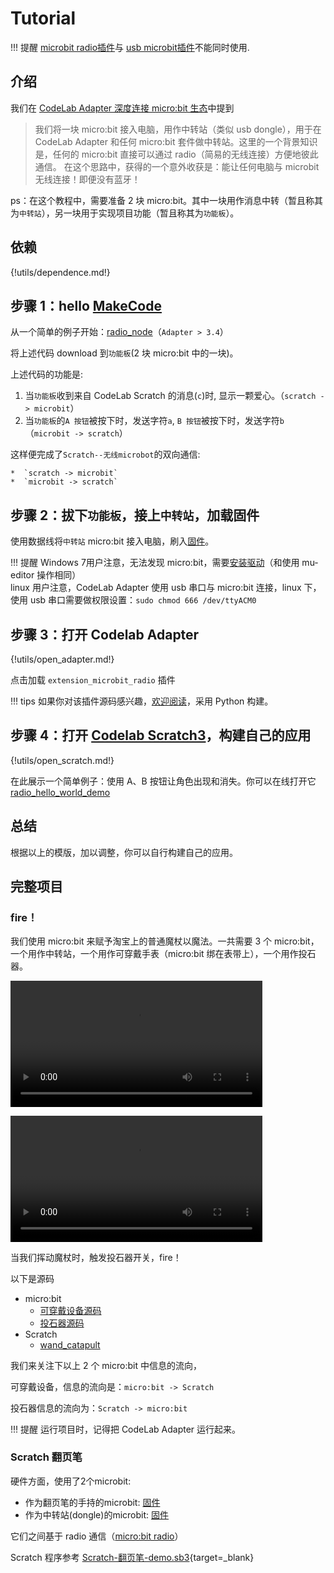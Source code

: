 # Tutorial

!!! 提醒
    [microbit radio插件](/extension_guide/microbit_radio/)与 [usb microbit插件](/extension_guide/microbit/)不能同时使用.

## 介绍

我们在 [CodeLab Adapter 深度连接 micro:bit 生态](https://www.codelab.club/blog/codelab-adapter-microbit-deep-connect/)中提到

> 我们将一块 micro:bit 接入电脑，用作中转站（类似 usb dongle），用于在 CodeLab Adapter 和任何 micro:bit 套件做中转站。这里的一个背景知识是，任何的 micro:bit 直接可以通过 radio（简易的无线连接）方便地彼此通信。
> 在这个思路中，获得的一个意外收获是：能让任何电脑与 microbit 无线连接！即便没有蓝牙！

ps：在这个教程中，需要准备 2 块 micro:bit。其中一块用作消息中转（暂且称其为`中转站`），另一块用于实现项目功能（暂且称其为`功能板`）。

## 依赖

{!utils/dependence.md!}

## 步骤 1：hello [MakeCode](https://makecode.microbit.org/#editor)

从一个简单的例子开始：[radio_node](https://makecode.microbit.org/_4EKALy3hCDcq)（`Adapter > 3.4`）

将上述代码 download 到`功能板`(2 块 micro:bit 中的一块)。

上述代码的功能是:

1. 当`功能板`收到来自 CodeLab Scratch 的消息(`c`)时, 显示一颗爱心。（`scratch -> microbit`）
2. 当`功能板`的`A 按钮`被按下时，发送字符`a`, `B 按钮`被按下时，发送字符`b`（`microbit -> scratch`）

这样便完成了`Scratch--无线microbot`的双向通信:

    *  `scratch -> microbit`
    *  `microbit -> scratch`

## 步骤 2：拔下`功能板`，接上`中转站`，加载固件


使用数据线将`中转站` micro:bit 接入电脑，刷入[固件](https://makecode.microbit.org/_EL20Rp98pHAg)。

!!! 提醒
    Windows 7用户注意，无法发现 micro:bit，需要[安装驱动](/img/mbedWinSerial_16466.exe)（和使用 mu-editor 操作相同）  
    linux 用户注意，CodeLab Adapter 使用 usb 串口与 micro:bit 连接，linux 下，使用 usb 串口需要做权限设置：`sudo chmod 666 /dev/ttyACM0`

## 步骤 3：打开 Codelab Adapter

{!utils/open_adapter.md!}

点击加载 `extension_microbit_radio` 插件

!!! tips
    如果你对该插件源码感兴趣，[欢迎阅读](https://github.com/CodeLabClub/codelab_adapter_extensions/blob/master/extensions_v3/extension_microbit_radio.py)，采用 Python 构建。

## 步骤 4：打开 [Codelab Scratch3](https://scratch3v3.codelab.club/)，构建自己的应用

{!utils/open_scratch.md!}

在此展示一个简单例子：使用 A、B 按钮让角色出现和消失。你可以在线打开它 [radio_hello_world_demo](https://scratch3v3.codelab.club/?sb3url=https://adapter.codelab.club/sb3/radio_hello_world_demo.sb3)

## 总结
根据以上的模版，加以调整，你可以自行构建自己的应用。


## 完整项目
### fire！
我们使用 micro:bit 来赋予淘宝上的普通魔杖以魔法。一共需要 3 个 micro:bit，一个用作中转站，一个用作可穿戴手表（micro:bit 绑在表带上），一个用作投石器。

<video width=80% src="/video/wand_catapult_demo.mp4" controls="controls"></video>

<video width=80% src="/video//wand_catapult.mp4" controls="controls"></video>

当我们挥动魔杖时，触发投石器开关，fire！

以下是源码

*  micro:bit
    *  [可穿戴设备源码](https://makecode.microbit.org/_aVqEWK9DXbPR)
    *  [投石器源码](https://makecode.microbit.org/_AyU3211xeEYv)
*  Scratch
    *  [wand_catapult](https://scratch3v3.codelab.club/?sb3url=https://adapter.codelab.club/sb3/wand_catapult.sb3)


我们来关注下以上 2 个 micro:bit 中信息的流向，

可穿戴设备，信息的流向是：`micro:bit -> Scratch`

投石器信息的流向为：`Scratch -> micro:bit`

!!! 提醒
    运行项目时，记得把 CodeLab Adapter 运行起来。

### Scratch 翻页笔
硬件方面，使用了2个microbit:

-   作为翻页笔的手持的microbit: [固件](https://makecode.microbit.org/_bHLV7q2fK3Hc)
-   作为中转站(dongle)的microbit: [固件](https://makecode.microbit.org/_EL20Rp98pHAg)

它们之间基于 radio 通信（[micro:bit radio](https://adapter.codelab.club/extension_guide/microbit_radio/)）

Scratch 程序参考 [Scratch-翻页笔-demo.sb3](https://scratch3v3.codelab.club/?sb3url=https://adapter.codelab.club/sb3/Scratch-翻页笔-demo.sb3){target=\_blank}
